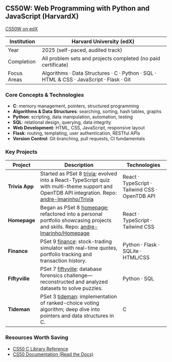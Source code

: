 ## CS50W: Web Programming with Python and JavaScript (HarvardX)

[CS50W on edX](https://learning.edx.org/course/course-v1:HarvardX+CS50W+Web/home)

| Institution | Harvard University (edX)                                                                |
| ----------- | --------------------------------------------------------------------------------------- |
| Year        | 2025 (self-paced, audited track)                                                        |
| Completion  | All problem sets and projects completed (no paid certificate)                           |
| Focus Areas | Algorithms · Data Structures · C · Python · SQL · HTML & CSS · JavaScript · Flask · Git |

### Core Concepts & Technologies

- **C**: memory management, pointers, structured programming
- **Algorithms & Data Structures**: searching, sorting, hash tables, graphs
- **Python**: scripting, data manipulation, automation, testing
- **SQL**: relational design, querying, data integrity
- **Web Development**: HTML, CSS, JavaScript, responsive layout
- **Flask**: routing, templating, user authentication, RESTful APIs
- **Version Control**: Git branching, pull requests, CI fundamentals

### Key Projects

| Project        | Description                                                                                                                                                                                                                                     | Technologies                                    |
| -------------- | ----------------------------------------------------------------------------------------------------------------------------------------------------------------------------------------------------------------------------------------------- | ----------------------------------------------- |
| **Trivia App** | Started as PSet 8 [trivia](https://cs50.harvard.edu/x/2025/psets/8/trivia/); evolved into a React-TypeScript quiz with multi-theme support and OpenTDB API integration. Repo: [andre-lmarinho/Trivia](https://github.com/andre-lmarinho/Trivia) | React · TypeScript · Tailwind CSS · OpenTDB API |
| **Homepage**   | Began as PSet 8 [homepage](https://cs50.harvard.edu/x/2025/psets/8/homepage/); refactored into a personal portfolio showcasing projects and skills. Repo: [andre-lmarinho/Homepage](https://github.com/andre-lmarinho/Homepage)                 | React · TypeScript · Tailwind CSS               |
| **Finance**    | PSet 9 [finance](https://cs50.harvard.edu/x/2025/psets/9/finance/): stock-trading simulator with real-time quotes, portfolio tracking and transaction history.                                                                                  | Python · Flask · SQLite · HTML/CSS              |
| **Fiftyville** | PSet 7 [fiftyville](https://cs50.harvard.edu/x/2025/psets/7/fiftyville/): database forensics challenge—reconstructed and analyzed datasets to solve puzzles.                                                                                    | Python · SQL                                    |
| **Tideman**    | PSet 3 [tideman](https://cs50.harvard.edu/x/2025/psets/3/tideman/): implementation of ranked-choice voting algorithm; deep dive into pointers and data structures in C.                                                                         | C                                               |

### Resources Worth Saving

- [CS50 C Library Reference](https://manual.cs50.io/)
- [CS50 Documentation (Read the Docs)](https://cs50.readthedocs.io/)
